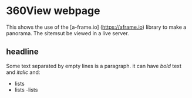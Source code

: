 # 360View webpage

This shows the use of the [a-frame.io] (https://aframe.io) library to make a panorama. 
The sitemsut be viewed in a live server. 

## headline

Some text separated by empty lines is a paragraph. it can have *bold* text and _italic_ and:

- lists
- lists
-lists
